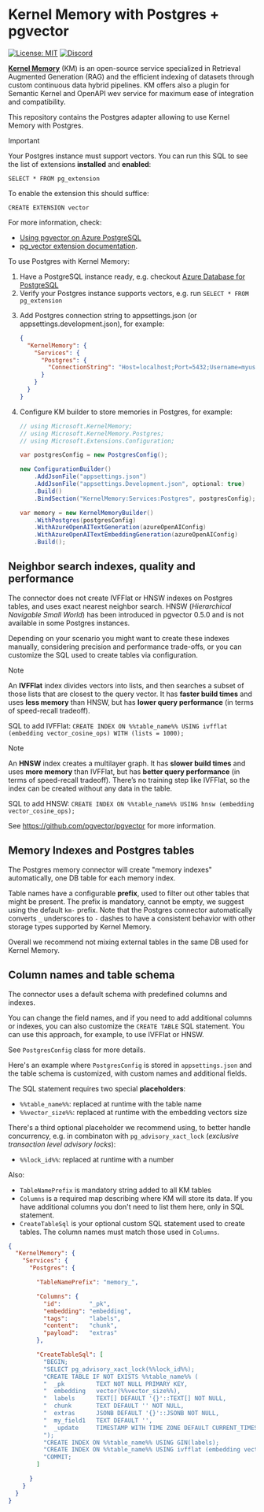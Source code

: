# Kernel Memory with Postgres + pgvector

[//]: # ([![Nuget package]&#40;https://img.shields.io/nuget/vpre/Microsoft.KernelMemory.Postgres&#41;]&#40;https://www.nuget.org/packages/Microsoft.KernelMemory.Postgres/&#41;)
[![License: MIT](https://img.shields.io/github/license/microsoft/kernel-memory-postgres)](https://github.com/microsoft/kernel-memory-postgres/blob/main/LICENSE)
[![Discord](https://img.shields.io/discord/1063152441819942922?label=Discord&logo=discord&logoColor=white&color=d82679)](https://aka.ms/SKDiscord)

**[Kernel Memory](https://github.com/microsoft/semantic-memory)** (KM)
is an open-source service specialized in Retrieval Augmented Generation (RAG)
and the efficient indexing of datasets through custom continuous data hybrid pipelines.
KM offers also a plugin for Semantic Kernel and OpenAPI wev service for maximum ease
of integration and compatibility.

This repository contains the Postgres adapter allowing to use Kernel Memory with Postgres.

> [!IMPORTANT]
> Your Postgres instance must support vectors. You can run this SQL to see the list of
> extensions **installed** and **enabled**:
>
>     SELECT * FROM pg_extension
>
> To enable the extension this should suffice:
>
>     CREATE EXTENSION vector
>
> For more information, check:
> * [Using pgvector on Azure PostgreSQL](https://learn.microsoft.com/azure/postgresql/flexible-server/how-to-use-pgvector)
> * [pg_vector extension documentation](https://github.com/pgvector/pgvector).

To use Postgres with Kernel Memory:

1. Have a PostgreSQL instance ready, e.g. checkout [Azure Database for PostgreSQL](https://learn.microsoft.com/en-us/azure/postgresql/)
2. Verify your Postgres instance supports vectors, e.g. run `SELECT * FROM pg_extension`

[//]: # (2. install the [Microsoft.KernelMemory.Postgres]&#40;https://www.nuget.org/packages/Microsoft.KernelMemory.Postgres&#41; package)

3. Add Postgres connection string to appsettings.json (or appsettings.development.json), for example:

    ```json
    {
      "KernelMemory": {
        "Services": {
          "Postgres": {
            "ConnectionString": "Host=localhost;Port=5432;Username=myuser;Password=mypassword"
          }
        }
      }
    }
    ```
4. Configure KM builder to store memories in Postgres, for example:
    ```csharp
    // using Microsoft.KernelMemory;
    // using Microsoft.KernelMemory.Postgres;
    // using Microsoft.Extensions.Configuration;

    var postgresConfig = new PostgresConfig();

    new ConfigurationBuilder()
        .AddJsonFile("appsettings.json")
        .AddJsonFile("appsettings.Development.json", optional: true)
        .Build()
        .BindSection("KernelMemory:Services:Postgres", postgresConfig);

    var memory = new KernelMemoryBuilder()
        .WithPostgres(postgresConfig)
        .WithAzureOpenAITextGeneration(azureOpenAIConfig)
        .WithAzureOpenAITextEmbeddingGeneration(azureOpenAIConfig)
        .Build();
    ```

## Neighbor search indexes, quality and performance

The connector does not create IVFFlat or HNSW indexes on Postgres tables, and
uses exact nearest neighbor search. HNSW (_Hierarchical Navigable Small World_)
has been introduced in pgvector 0.5.0 and is not available in some Postgres
instances.

Depending on your scenario you might want to create these indexes manually,
considering precision and performance trade-offs, or you can customize the
SQL used to create tables via configuration.

> [!NOTE]
> An **IVFFlat** index divides vectors into lists, and then searches a subset
> of those lists that are closest to the query vector. It has **faster build times**
> and uses **less memory** than HNSW, but has **lower query performance**
> (in terms of speed-recall tradeoff).

SQL to add IVFFlat: `CREATE INDEX ON %%table_name%% USING ivfflat (embedding vector_cosine_ops) WITH (lists = 1000);`

> [!NOTE]
> An **HNSW** index creates a multilayer graph. It has **slower build times**
> and uses **more memory** than IVFFlat, but has **better query performance**
> (in terms of speed-recall tradeoff). There’s no training step like IVFFlat,
> so the index can be created without any data in the table.

SQL to add HNSW: `CREATE INDEX ON %%table_name%% USING hnsw (embedding vector_cosine_ops);`

See https://github.com/pgvector/pgvector for more information.

## Memory Indexes and Postgres tables

The Postgres memory connector will create "memory indexes" automatically, one
DB table for each memory index.

Table names have a configurable **prefix**, used to filter out other tables that
might be present. The prefix is mandatory, cannot be empty, we suggest using
the default `km-` prefix. Note that the Postgres connector automatically converts
`_` underscores to `-` dashes to have a consistent behavior with other storage
types supported by Kernel Memory.

Overall we recommend not mixing external tables in the same DB used for
Kernel Memory.

## Column names and table schema

The connector uses a default schema with predefined columns and indexes.

You can change the field names, and if you need to add additional columns
or indexes, you can also customize the `CREATE TABLE` SQL statement. You
can use this approach, for example, to use IVFFlat or HNSW.

See `PostgresConfig` class for more details. 

Here's an example where `PostgresConfig` is stored in `appsettings.json` and
the table schema is customized, with custom names and additional fields.

The SQL statement requires two special **placeholders**:

* `%%table_name%%`: replaced at runtime with the table name
* `%%vector_size%%`: replaced at runtime with the embedding vectors size

There's a third optional placeholder we recommend using, to better handle
concurrency, e.g. in combinaton with `pg_advisory_xact_lock` (_exclusive transaction
level advisory locks_):

* `%%lock_id%%`: replaced at runtime with a number

Also:

* `TableNamePrefix` is mandatory string added to all KM tables
* `Columns` is a required map describing where KM will store its data. If you have
  additional columns you don't need to list them here, only in SQL statement.
* `CreateTableSql` is your optional custom SQL statement used to create tables. The
  column names must match those used in `Columns`.

```json
{
  "KernelMemory": {
    "Services": {
      "Postgres": {

        "TableNamePrefix": "memory_",

        "Columns": {
          "id":        "_pk",
          "embedding": "embedding",
          "tags":      "labels",
          "content":   "chunk",
          "payload":   "extras"
        },

        "CreateTableSql": [
          "BEGIN;                                                                      ",
          "SELECT pg_advisory_xact_lock(%%lock_id%%);                                  ",
          "CREATE TABLE IF NOT EXISTS %%table_name%% (                                 ",
          "  _pk         TEXT NOT NULL PRIMARY KEY,                                    ",
          "  embedding   vector(%%vector_size%%),                                      ",
          "  labels      TEXT[] DEFAULT '{}'::TEXT[] NOT NULL,                         ",
          "  chunk       TEXT DEFAULT '' NOT NULL,                                     ",
          "  extras      JSONB DEFAULT '{}'::JSONB NOT NULL,                           ",
          "  my_field1   TEXT DEFAULT '',                                              ",
          "  _update     TIMESTAMP WITH TIME ZONE DEFAULT CURRENT_TIMESTAMP            ",
          ");                                                                          ",
          "CREATE INDEX ON %%table_name%% USING GIN(labels);                           ",
          "CREATE INDEX ON %%table_name%% USING ivfflat (embedding vector_cosine_ops); ",
          "COMMIT;                                                                     "
        ]

      }
    }
  }
}
```
